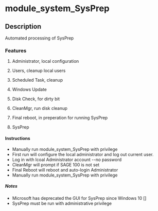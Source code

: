 # module_system_SysPrep


## Description

Automated processing of SysPrep

### Features

1. Administrator, local configuration

2. Users, cleanup local users

3. Scheduled Task, cleanup

4. Windows Update

5. Disk Check, for dirty bit

6. CleanMgr, run disk cleanup

7. Final reboot, in preperation for running SysPrep

8. SysPrep

#### Instructions

- Manually run module_system_SysPrep with privilege
- First run will configure the local administrator and log out current user.
- Log in with lcoal Administrator account --no password 
- CleanMgr will prompt if SAGE 100 is not set
- Final Reboot will reboot and auto-login Administrator
- Manually run module_system_SysPrep with privilege

##### Notes

- Microsoft has deprecated the GUI for SysPrep since Windows 10 [<version>]
- SysPrep must be run with administrative privilege  